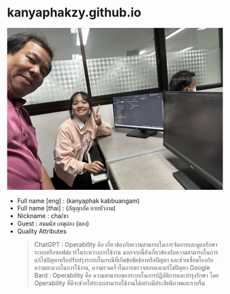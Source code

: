 # kanyaphakzy.github.io
![alt text for screen readers](/IMG_1795.jpg "Text to show on mouseover")
- Full name [eng] : (kanyaphak kabbuangam)
- Full name [thai] : (กัญญาภัค กาบบัวงาม)
- Nickname : cha/ชา
- Guest : สมมนัส เกตุผ่อง (ตอง)
- Quality Attributes 
  > ChatGPT : Operability คือ เกี่ยวข้องกับความสามารถในการจัดการและดูแลรักษาระบบหรือซอฟต์แวร์ในระหว่างการใช้งาน นอกจากนี้ยังเกี่ยวข้องกับความสามารถในการแก้ไขปัญหาหรือปรับปรุงระบบในกรณีที่เกิดข้อขัดข้องหรือปัญหา และช่วยเชื่อมโยงกับความสะดวกในการใช้งาน, ความรวดเร็วในการตรวจสอบและแก้ไขปัญหา
  > Google Bard : Operability คือ  ความสามารถของระบบในการปฏิบัติการและบำรุงรักษา โดย Operability ที่ดีจะช่วยให้ระบบสามารถใช้งานได้อย่างมีประสิทธิภาพและราบรื่น
